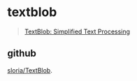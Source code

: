 # textblob

> [TextBlob: Simplified Text Processing](https://github.com/sloria/TextBlob)

## github

[sloria/TextBlob](https://github.com/sloria/TextBlob).

